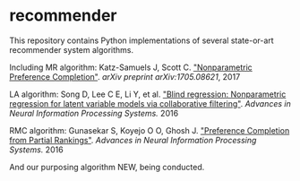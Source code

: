 # recommender
<p>This repository contains Python implementations of several state-or-art recommender system algorithms.</p>
<p>Including MR algorithm: Katz-Samuels J, Scott C. <a href="https://arxiv.org/abs/1705.08621">"Nonparametric Preference Completion"</a>. <em>arXiv preprint arXiv:1705.08621</em>, 2017</p>
<p>LA algorithm: Song D, Lee C E, Li Y, et al. <a href="http://papers.nips.cc/paper/6108-blind-regression-nonparametric-regression-for-latent-variable-models-via-collaborative-filtering.pdf">"Blind regression: Nonparametric regression for latent variable models via collaborative filtering"</a>. <em>Advances in Neural Information Processing Systems.</em> 2016</p>
<p>RMC algorithm: Gunasekar S, Koyejo O O, Ghosh J. <a href="http://papers.nips.cc/paper/6272-preference-completion-from-partial-rankings.pdf">"Preference Completion from Partial Rankings"</a>. <em>Advances in Neural Information Processing Systems.</em> 2016</p>
<p>And our purposing algorithm NEW, being conducted.</p>
